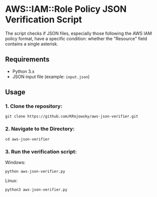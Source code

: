 # AWS::IAM::Role Policy JSON Verification Script

The script checks if JSON files, especially those following the AWS IAM policy format, have a specific condition:
whether the "Resource" field contains a single asterisk.

## Requirements
- Python 3.x
- JSON input file (example: `input.json`)

## Usage

### 1. Clone the repository:
```
git clone https://github.com/KRojowsky/aws-json-verifier.git
```
### 2. Navigate to the Directory: 
```
cd aws-json-verifier
```
### 3. Run the verification script:
Windows: 
```
python aws-json-verifier.py
```
Linux: 
```
python3 aws-json-verifier.py
```
